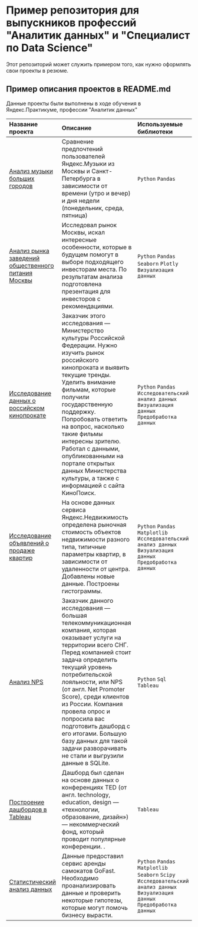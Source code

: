 # Пример репозитория для выпускников профессий "Аналитик данных" и "Специалист по Data Science"

Этот репозиторий может служить примером того, как нужно оформлять свои проекты в резюме.

## Пример описания проектов в README.md

Данные проекты были выполнены в ходе обучения в Яндекс.Практикуме, профессии "Аналитик данных"

| Название проекта | Описание | Используемые библиотеки | 
| :---------------------- | :---------------------- | :---------------------- |
| [Анализ музыки больших городов](https://github.com/DASemB/Portfolio/blob/main/Анализ%20музыки%20больших%20городов/Музыка%20больших%20городов.ipynb) |Сравнение предпочтений пользователей Яндекс.Музыки из Москвы и Санкт-Петербурга в зависимости от времени (утро и вечер) и дня недели (понедельник, среда, пятница)|`Python` `Pandas`|
| [Анализ рынка заведений общественного питания Москвы](https://github.com/DASemB/Portfolio/blob/main/Анализ%20рынка%20заведений%20общественного%20питания%20Москвы/Анализ%20рынка%20заведений%20общественного%20питания%20Москвы.ipynb) | Исследовал рынок Москвы, искал интересные особенности, которые в будущем помогут в выборе подходящего инвесторам места. По результатам анализа подготовлена презентация для инвесторов с рекомендациями. | `Python` `Pandas` `Seaborn` `Plotly` `Визуализация данных` | 
| [Исследование данных о российском кинопрокате](https://github.com/DASemB/Portfolio/blob/main/Исследование%20данных%20о%20российском%20кинопрокате/Исследование%20данных%20о%20российском%20кинопрокате.ipynb) | Заказчик этого исследования — Министерство культуры Российской Федерации. Нужно изучить рынок российского кинопроката и выявить текущие тренды. Уделить внимание фильмам, которые получили государственную поддержку. Попробовать ответить на вопрос, насколько такие фильмы интересны зрителю. Работал с данными, опубликованными на портале открытых данных Министерства культуры, а также с информацией с сайта КиноПоиск. | `Python` `Pandas` `Исследовательский анализ данных` `Визуализация данных` `Предобработка данных` |
| [Исследование объявлений о продаже квартир](https://github.com/DASemB/Portfolio/blob/main/Исследование%20объявлений%20о%20продаже%20квартир/Исследование%20объявлений%20о%20продаже%20квартир.ipynb) | На основе данных сервиса Яндекс.Недвижимость определена рыночная стоимость объектов недвижимости разного типа, типичные параметры квартир, в зависимости от удаленности от центра. Добавлены новые данные. Построены гистограммы.|`Python` `Pandas` `Matplotlib` `Исследовательский анализ данных` `Визуализация данных` `Предобработка данных`|
| [Анализ NPS](https://github.com/DASemB/Portfolio/blob/main/Исследование%20опроса%20клиентов%20телекоммуникационной%20компании/Анализ%20NPS.ipynb) | Заказчик данного исследования — большая телекоммуникационная компания, которая оказывает услуги на территории всего СНГ. Перед компанией стоит задача определить текущий уровень потребительской лояльности, или NPS (от англ. Net Promoter Score), среди клиентов из России. Компания провела опрос и попросила вас подготовить дашборд с его итогами. Большую базу данных для такой задачи разворачивать не стали и выгрузили данные в SQLite.|`Python` `Sql` `Tableau` |
| [Построение дашбордов в Tableau](https://github.com/DASemB/Portfolio/blob/main/Построение%20дашборда%20в%20Tableau/Построение%20дашборда%20в%20Tableau.ipynb) | Дашборд был сделан на основе данных о конференциях TED (от англ. technology, education, design — «технологии, образование, дизайн») — некоммерческий фонд, который проводит популярные конференции. .|`Tableau`|
| [Статистический анализ данных](https://github.com/DASemB/Portfolio/blob/main/Статистический%20анализ%20данных/Статистический%20анализ%20данных.ipynb) | Данные предоставил сервис аренды самокатов GoFast. Необходимо проанализировать данные и проверить некоторые гипотезы, которые могут помочь бизнесу вырасти.|`Python` `Pandas` `Matplotlib` `Seaborn` `Scipy` `Исследовательский анализ данных` `Визуализация данных` `Предобработка данных`|

